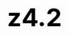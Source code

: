 # z4.2
<html>
    <head>
        <style>
            nav {
                height: 45px;
                border-top: 2px solid blueviolet;
                border-bottom: 2px solid blueviolet;
                text-align: center;
            }
            nav a {
                text-decoration: none;
                font-size: 30px;
                padding-left: 80px;
                padding-right: 80px;
                padding-top: 10px;
            }

            .posts {
                width: 1000px;
                height: 450px;
                display: flex;
                justify-content: center;
                margin: 0 auto;
                gap: 20px;
            }

            .column {
                width: 250px;
                padding: 10px;
                box-sizing: border-box;
            }
            h1 {
                text-align: center;
                color: black;
                font-size: 50px;
            }

            .column h2 {
                background-color: aqua;
                padding: 8px 12px;
                color: #7B68EE;
                margin-bottom: 15px;
                text-align: center;
            }
            
            body {
                display: flex;
                flex-direction: column;

            }
            

            footer {
                background-color: #87CEFA;
                padding: 5px;
                margin-top: 100px;
                position: relative;
            }

            footer p {
                background-color: white;
                padding: 5px;

            }
        </style>
    </head>

    <body>
        <img src="https://habrastorage.org/webt/vw/0r/cr/vw0rcrth9wlfjerwlcn7w5i7hlc.png" width="150">
        <nav>
            <a href="">Новости</a>
            <a href="">Конкурс</a>
            <a href="">Планы развития</a>
        </nav>
        <main>
            <h1>Pixel Design</h1>
            <div class="posts">
                <div class="column">
                    <h2>Наши последние новости</h2>
                    <p>В нашей студии новый дизайнер: пиксель Cube. Именно он будет выполнять ваши заказы по трёхмерной графике. Увлекается ладшафтным и интерьерным дизайном. Недавно он давал интервью газете <em>Progress news.</em></p>
                    <img src="https://avatars.mds.yandex.net/i?id=3ef6ab23df0ff72f0318dd5108d5ac753ce8f811-10142557-images-thumbs&n=13" width="240">
                </div>
                
                <div class="column">
                    <h2>Готовимся к конкурсу</h2>
                    <p>Весной следующего года мы участвуем в конкурсе дизайна. Наши работы будут представлены в направлениях: <em>веб-дизайн, полиграфический дизайн, дизайн интерьеров.</em> По каждому направлению мы собираемся представить несколько работ, которые пройдут предварительный отбор в нашей студии.</p>
                    <img src="https://avatars.mds.yandex.net/i?id=5e7bf23f5141dafcccad41366d047de2c2da681a-4667953-images-thumbs&n=13" width="180">
                </div>
                
                <div class="column">
                    <h2>Планы развития</h2>
                    <p>В этом месяце мы готовим годовое планирование нашей работы. Кроме того, что мы принимаем и выполняем клиентские заказы по дизайну, мы участвуем в конкурсах, учимся на онлайн курсах, повышающих наше мастерство, просматриваем сборники лучших работ, которые можно найти в Интернете.</p>
                    <img src="https://avatars.mds.yandex.net/i?id=c58805ab4cf58c19204171c85b5247c5-5542693-images-thumbs&n=13" width="100">
                </div>
            </div>
        </main>
        <footer>
			<p><span style="font-weight: bold; font-style: italic;">Контакты</span></p>
			<p>Адрес: г. Техноград, ул. Дисплейная, 15</p>
			<p>Тел.: 8895-6341</p>
		</footer>
    </body>
</html>
